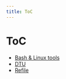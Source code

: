 ```yaml
---
title: ToC
---
```


# ToC

- [Bash & Linux tools](Home#bash-linux-tools)
- [DTU](Home#DTU)
- [Refile](Home#refile)
